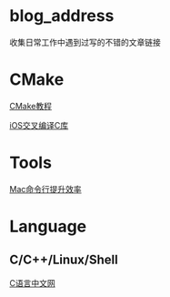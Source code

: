 # blog_address
收集日常工作中遇到过写的不错的文章链接


# CMake
[CMake教程](https://aiden-dong.github.io/2019/07/20/CMake%E6%95%99%E7%A8%8B%E4%B9%8BCMake%E4%BB%8E%E5%85%A5%E9%97%A8%E5%88%B0%E5%BA%94%E7%94%A8/)

[iOS交叉编译C库](http://noxchen.com/?p=163)


# Tools

[Mac命令行提升效率](https://juejin.im/post/5b8f366e5188251f245260f2)



# Language

## C/C++/Linux/Shell

[C语言中文网](http://c.biancheng.net/c/)

